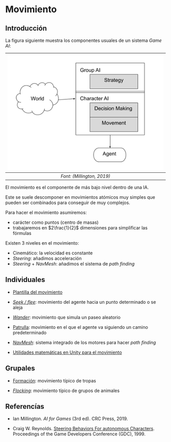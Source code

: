 # Movimiento

## Introducción

La figura siguiente muestra los componentes usuales de un sistema *Game AI*:

|![Esquema GameAI](figures/esquema.png)|
|:--:| 
| *Font: (Millington, 2019)* |

El movimiento es el componente de más bajo nivel dentro de una IA.

Este se suele descomponer en movimientos atómicos muy simples que pueden ser combinados para conseguir de muy complejos.

Para hacer el movimiento asumiremos:
- carácter como puntos (centro de masas)
- trabajaremos en $2\frac{1}{2}$ dimensiones para simplificar las fórmulas

Existen 3 niveles en el movimiento:
- Cinemático: la velocidad es constante
- *Steering*: añadimos acceleración
- *Steering* + *NavMesh*: añadimos el sistema de *path finding*

## Individuales

- [Plantilla del movimiento](template.sp.md)

- *[Seek / flee](seek.sp.md)*: movimiento del agente hacia un punto determinado o se aleja

- *[Wander](wander.sp.md)*: movimiento que simula un paseo aleatorio

- [Patrulla](patrolling.sp.md): movimiento en el que el agente va siguiendo un camino predeterminado

- *[NavMesh](navmesh.sp.md)*: sistema integrado de los motores para hacer *path finding*

- [Utilidades matemáticas en Unity para el movimiento](utils.sp.md)

## Grupales

- [Formación](formacio.sp.md): movimiento típico de tropas

- *[Flocking](flocking.md)*: movimiento típico de grupos de animales

## Referencías

- Ian Millington. *AI for Games* (3rd ed). CRC Press, 2019.

- Craig W. Reynolds. [Steering Behaviors For autonomous Characters](http://www.red3d.com/cwr/papers/1999/gdc99steer.pdf). Proceedings of the Game Developers Conference (GDC), 1999.
